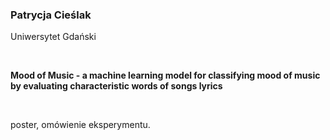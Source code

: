 <!--html_preserve-->
<span>
<h3>
Patrycja Cieślak
</h3>
<p>
Uniwersytet Gdański
</p>
<br/>
<p>
<strong>Mood of Music - a machine learning model for classifying mood of
music by evaluating characteristic words of songs lyrics</strong>
</p>
<br/>
<p>
poster, omówienie eksperymentu.
</p>
</span><!--/html_preserve-->
